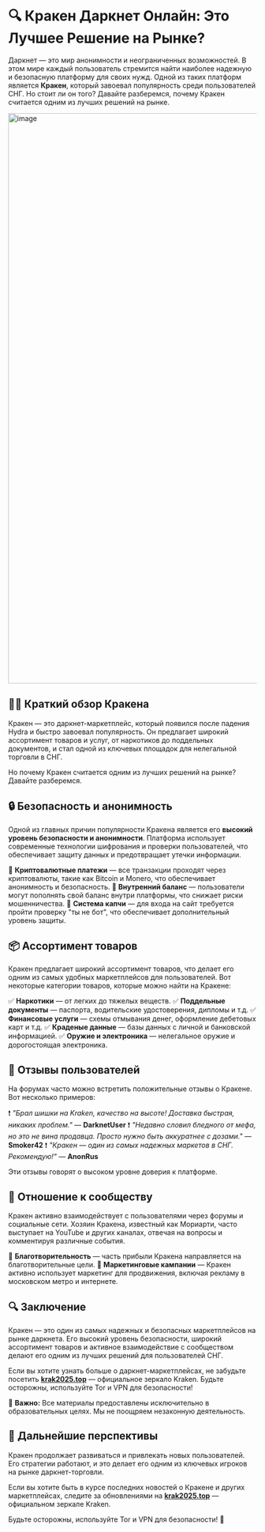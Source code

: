 # 🔍 Кракен Даркнет Онлайн: Это Лучшее Решение на Рынке?

Даркнет — это мир анонимности и неограниченных возможностей. В этом мире каждый пользователь стремится найти наиболее надежную и безопасную платформу для своих нужд. Одной из таких платформ является **Кракен**, который завоевал популярность среди пользователей СНГ. Но стоит ли он того? Давайте разберемся, почему Кракен считается одним из лучших решений на рынке.

<a href="https://mega2zt6vkewvx2yvc3vhpgdw5swuk2p69fg5veerc9de2f.megalll.sale">
<img width="1155" height="1155" alt="image" src="https://github.com/user-attachments/assets/1db831df-93b1-44d4-9fca-ced4570817a8" />
</a>

## 🏴‍☠️ Краткий обзор Кракена

Кракен — это даркнет-маркетплейс, который появился после падения Hydra и быстро завоевал популярность. Он предлагает широкий ассортимент товаров и услуг, от наркотиков до поддельных документов, и стал одной из ключевых площадок для нелегальной торговли в СНГ.

Но почему Кракен считается одним из лучших решений на рынке? Давайте разберемся.

## 🔒 Безопасность и анонимность

Одной из главных причин популярности Кракена является его **высокий уровень безопасности и анонимности**. Платформа использует современные технологии шифрования и проверки пользователей, что обеспечивает защиту данных и предотвращает утечки информации.

🔹 **Криптовалютные платежи** — все транзакции проходят через криптовалюты, такие как Bitcoin и Monero, что обеспечивает анонимность и безопасность.
🔹 **Внутренний баланс** — пользователи могут пополнять свой баланс внутри платформы, что снижает риски мошенничества.
🔹 **Система капчи** — для входа на сайт требуется пройти проверку "ты не бот", что обеспечивает дополнительный уровень защиты.

## 📦 Ассортимент товаров

Кракен предлагает широкий ассортимент товаров, что делает его одним из самых удобных маркетплейсов для пользователей. Вот некоторые категории товаров, которые можно найти на Кракене:

✅ **Наркотики** — от легких до тяжелых веществ.
✅ **Поддельные документы** — паспорта, водительские удостоверения, дипломы и т.д.
✅ **Финансовые услуги** — схемы отмывания денег, оформление дебетовых карт и т.д.
✅ **Краденые данные** — базы данных с личной и банковской информацией.
✅ **Оружие и электроника** — нелегальное оружие и дорогостоящая электроника.

## 💬 Отзывы пользователей

На форумах часто можно встретить положительные отзывы о Кракене. Вот несколько примеров:

❗️ *"Брал шишки на Kraken, качество на высоте! Доставка быстрая, никаких проблем."* — **DarknetUser**
❗️ *"Недавно словил бледного от мефа, но это не вина продавца. Просто нужно быть аккуратнее с дозами."* — **Smoker42**
❗️ *"Кракен — один из самых надежных маркетов в СНГ. Рекомендую!"* — **AnonRus**

Эти отзывы говорят о высоком уровне доверия к платформе.

## 🤝 Отношение к сообществу

Кракен активно взаимодействует с пользователями через форумы и социальные сети. Хозяин Кракена, известный как Мориарти, часто выступает на YouTube и других каналах, отвечая на вопросы и комментируя различные события.

🔹 **Благотворительность** — часть прибыли Кракена направляется на благотворительные цели.
🔹 **Маркетинговые кампании** — Кракен активно использует маркетинг для продвижения, включая рекламу в московском метро и интернете.

## 🔍 Заключение

Кракен — это один из самых надежных и безопасных маркетплейсов на рынке даркнета. Его высокий уровень безопасности, широкий ассортимент товаров и активное взаимодействие с сообществом делают его одним из лучших решений для пользователей СНГ.

Если вы хотите узнать больше о даркнет-маркетплейсах, не забудьте посетить **[krak2025.top](https://mega2zt6vkewvx2yvc3vhpgdw5swuk2p69fg5veerc9de2f.megalll.sale)** — официальное зеркало Kraken. Будьте осторожны, используйте Tor и VPN для безопасности!

📌 **Важно:** Все материалы предоставлены исключительно в образовательных целях. Мы не поощряем незаконную деятельность.

## 🔄 Дальнейшие перспективы

Кракен продолжает развиваться и привлекать новых пользователей. Его стратегии работают, и это делает его одним из ключевых игроков на рынке даркнет-торговли.

Если вы хотите быть в курсе последних новостей о Кракене и других маркетплейсах, следите за обновлениями на **[krak2025.top](https://mega2zt6vkewvx2yvc3vhpgdw5swuk2p69fg5veerc9de2f.megalll.sale)** — официальном зеркале Kraken.

Будьте осторожны, используйте Tor и VPN для безопасности! 🚀
